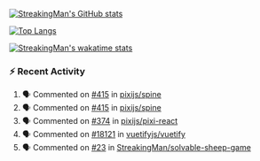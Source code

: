 [![StreakingMan's GitHub stats](https://streakingman-github-readme-stats.vercel.app/api?username=StreakingMan&show_icons=true)](https://github.com/anuraghazra/github-readme-stats)

[![Top Langs](https://streakingman-github-readme-stats.vercel.app/api/top-langs/?username=StreakingMan&layout=compact&langs_count=8)](https://github.com/anuraghazra/github-readme-stats)

[![StreakingMan's wakatime stats](https://streakingman-github-readme-stats.vercel.app/api/wakatime?username=StreakingMan&layout=compact&langs_count=8)](https://github.com/anuraghazra/github-readme-stats)

### :zap: Recent Activity

<!--START_SECTION:activity-->
1. 🗣 Commented on [#415](https://github.com/pixijs/spine/issues/415#issuecomment-1821275168) in [pixijs/spine](https://github.com/pixijs/spine)
2. 🗣 Commented on [#415](https://github.com/pixijs/spine/issues/415#issuecomment-1821172800) in [pixijs/spine](https://github.com/pixijs/spine)
3. 🗣 Commented on [#374](https://github.com/pixijs/pixi-react/issues/374#issuecomment-1818520601) in [pixijs/pixi-react](https://github.com/pixijs/pixi-react)
4. 🗣 Commented on [#18121](https://github.com/vuetifyjs/vuetify/issues/18121#issuecomment-1762058241) in [vuetifyjs/vuetify](https://github.com/vuetifyjs/vuetify)
5. 🗣 Commented on [#23](https://github.com/StreakingMan/solvable-sheep-game/issues/23#issuecomment-1734712136) in [StreakingMan/solvable-sheep-game](https://github.com/StreakingMan/solvable-sheep-game)
<!--END_SECTION:activity-->


<!---
StreakingMan/StreakingMan is a ✨ special ✨ repository because its `README.md` (this file) appears on your GitHub profile.
You can click the Preview link to take a look at your changes.
--->


